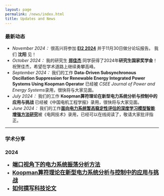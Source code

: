 ```yaml
---
layout: page
permalink: /news/index.html
title: Updates and News
---
```


### 最新动态

- *November 2024：* 很高兴将参加 **[EI2 2024](https://attend.ieee.org/ei2-2024/panel-sessions/)** 并于11月30日做分论坛报告。 我们 **沈阳** 见！
- *October 2024：* 我的研究生 **[郑佳杰](https://lezheng.org/students/#zhengjiajie)** 同学获得了2024年**研究生国家奖学金**！祝贺佳杰，希望在学术道路上继续勇攀高峰。
- *September 2024：* 我们的工作 **Data-Driven Subsynchronous Oscillation Suppression for Renewable Energy Integrated Power Systems Using Koopman Operator** 已经被 *CSEE Journal of Power and Energy Systems*录用，很快将与大家见面。
- *July 2024：* 我们的工作 **Koopman算符理论在新型电力系统分析与控制中的应用与挑战** 已经被《中国电机工程学报》录用，很快将与大家见面。
- *June 2024：* 我们的工作[**面向电力系统暂态稳定性评估的深度学习模型智能增强方法研究**](https://kns.cnki.net/kcms2/article/abstract?v=sKJ9SXrFdEqSiT3UyVdpzr-zwqxijYDjqhFEDUO8CMRkUYrPHxbdzP2KBN3jd4qEnOqdyUwnUW_Ngymke6Ckri9cVDPVywOt-Eht0zomEpHtUZ_eRjRP4OlT-9aJ13rmdPUdyhqHCxMj10sVh0Iqd3WXZFokvtMs3kT2chj-m7VH47k0V1Nxo3AtL0oZc4VP&uniplatform=NZKPT&language=CHS/)被《电网技术》录用，已经可以在线阅读了，敬请大家批评指正。


---


### 学术分享

### 2024

- [<b><font size=4>端口视角下的电力系统振荡分析方法</font></b>](https://lezheng.org/news/port-review/)
- [<b><font size=4>Koopman算符理论在新型电力系统分析与控制中的应用与挑战</font></b>](https://lezheng.org/news/koopman-review/)
- [<b><font size=4>如何撰写科技论文</font></b>](https://lezheng.org/news/how-to-write-paper/)

